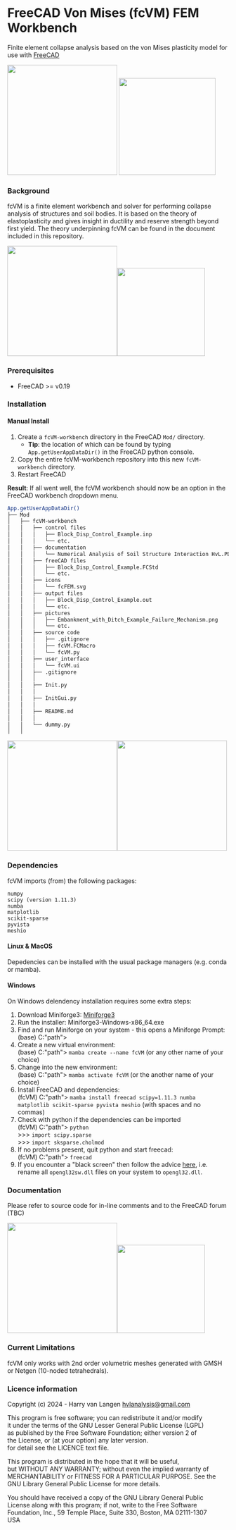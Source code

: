 # FreeCAD Von Mises (fcVM) FEM Workbench
Finite element collapse analysis based on the von Mises plasticity model for use with [FreeCAD](https://freecad.org)

<img src="https://github.com/HarryvL/fcVM-workbench/blob/main/pictures/Embankment_with_Ditch_Example_Load_Displacement.png" height="250"/> <img src="https://github.com/HarryvL/fcVM/blob/main/pictures/Embankment_with_Ditch_Example_Failure_Mechanism.png" height="220" raw=true/> 

### Background
fcVM is a finite element workbench and solver for performing collapse analysis of structures and soil bodies. It is based on the theory of elastoplasticity and gives insight in ductility and reserve strength beyond first yield. The theory underpinning fcVM can be found in the document included in this repository.

<img src="https://github.com/HarryvL/fcVM-workbench/blob/main/pictures/Plate_with_hole_Example_Load_Displacement.png" height="250"/><img src="https://github.com/HarryvL/fcVM-workbench/blob/main/pictures/Plate_with_hole_Example_Failure_Mechanism.png" height="200"/>

### Prerequisites
* FreeCAD >= v0.19

### Installation

#### Manual Install
1. Create a `fcVM-workbench` directory in the FreeCAD `Mod/` directory. 
    * **Tip**: the location of which can be found by typing `App.getUserAppDataDir()` in the FreeCAD python console.
1. Copy the entire fcVM-workbench repository into this new `fcVM-workbench` directory.
1. Restart FreeCAD

**Result**:  If all went well, the fcVM workbench should now be an option in the FreeCAD workbench dropdown menu.

```bash
App.getUserAppDataDir()
├── Mod
│   ├── fcVM-workbench
│   │   ├── control files
│   │   │   ├── Block_Disp_Control_Example.inp
│   │   │   └── etc.
│   │   ├── documentation
│   │   │   └── Numerical Analysis of Soil Structure Interaction HvL.PDF
│   │   ├── freeCAD files
│   │   │   ├── Block_Disp_Control_Example.FCStd
│   │   │   └── etc.
│   │   ├── icons
│   │   │   └── fcFEM.svg
│   │   ├── output files
│   │   │   ├── Block_Disp_Control_Example.out
│   │   │   └── etc.
│   │   ├── pictures
│   │   │   ├── Embankment_with_Ditch_Example_Failure_Mechanism.png
│   │   │   └── etc.
│   │   ├── source code
│   │   │   ├── .gitignore
│   │   │   ├── fcVM.FCMacro
│   │   │   └── fcVM.py
│   │   ├── user_interface
│   │   │   └── fcVM.ui
│   │   ├── .gitignore
│   │   │
│   │   ├── Init.py
│   │   │
│   │   ├── InitGui.py
│   │   │
│   │   ├── README.md
│   │   │
│   │   └── dummy.py
│   │
```

<img src="https://github.com/HarryvL/fcVM-workbench/blob/main/pictures/Pit_Example_Load_Displacement.png" height="250"/><img src="https://github.com/HarryvL/fcVM-workbench/blob/main/pictures/Pit_Example_Failure_Mechanism.png" height="250"/>

### Dependencies
fcVM imports (from) the following packages:  
```
numpy
scipy (version 1.11.3)
numba
matplotlib
scikit-sparse
pyvista
meshio
```

#### Linux & MacOS
Depedencies can be installed with the usual package managers (e.g. conda or mamba).  

#### Windows
On Windows delendency installation requires some extra steps:  
1. Download Miniforge3: [Miniforge3](https://github.com/conda-forge/miniforge/releases/latest/download/Miniforge3-Windows-x86_64.exe)
1. Run the installer: Miniforge3-Windows-x86_64.exe
1. Find and run Miniforge on your system - this opens a Miniforge Prompt: (base) C:\"path">
1. Create a new virtual environment:  
    (base) C:\"path"> `mamba create --name fcVM` (or any other name of your choice)
1. Change into the new environment:   
    (base) C:\"path"> `mamba activate fcVM` (or the another name of your choice)
1. Install FreeCAD and dependencies:  
    (fcVM) C:\"path"> `mamba install freecad scipy=1.11.3 numba matplotlib scikit-sparse pyvista meshio` (with spaces and no commas)
1. Check with python if the dependencies can be imported  
    (fcVM) C:\"path"> `python`  
    \>>> `import scipy.sparse`  
    \>>> `import sksparse.cholmod`
1. If no problems present, quit python and start freecad:  
    (fcVM) C:\"path"> `freecad`
1. If you encounter a "black screen" then follow the advice [here](https://forum.freecad.org/viewtopic.php?t=36087&start=40#p669458), i.e. rename all `opengl32sw.dll` files on your system to `opengl32.dll`.

### Documentation
Please refer to source code for in-line comments and to the FreeCAD forum (TBC)

<img src="https://github.com/HarryvL/fcVM-workbench/blob/main/pictures/Tubes_Example_Load_Displacement.png" height="250"/><img src="https://github.com/HarryvL/fcVM-workbench/blob/main/pictures/Tubes_Example_Failure_Mechanism.png" height="200"/>

### Current Limitations
fcVM only works with 2nd order volumetric meshes generated with GMSH or Netgen (10-noded tetrahedrals). 

### Licence information

Copyright (c) 2024 - Harry van Langen <hvlanalysis@gmail.com>  


This program is free software; you can redistribute it and/or modify  
it under the terms of the GNU Lesser General Public License (LGPL)    
as published by the Free Software Foundation; either version 2 of     
the License, or (at your option) any later version.                   
for detail see the LICENCE text file.                                 
                                                                         
This program is distributed in the hope that it will be useful,       
but WITHOUT ANY WARRANTY; without even the implied warranty of        
MERCHANTABILITY or FITNESS FOR A PARTICULAR PURPOSE.  See the         
GNU Library General Public License for more details.                  
                                                                         
You should have received a copy of the GNU Library General Public     
License along with this program; if not, write to the Free Software   
Foundation, Inc., 59 Temple Place, Suite 330, Boston, MA  02111-1307  
USA                                                                   
